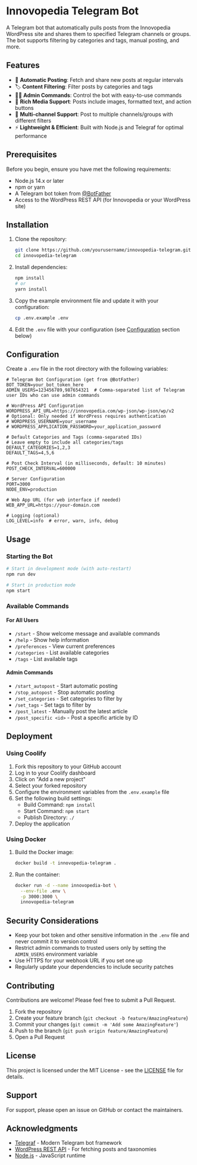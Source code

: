 # Innovopedia Telegram Bot

A Telegram bot that automatically pulls posts from the Innovopedia WordPress site and shares them to specified Telegram channels or groups. The bot supports filtering by categories and tags, manual posting, and more.

## Features

- 🚀 **Automatic Posting**: Fetch and share new posts at regular intervals
- 🏷️ **Content Filtering**: Filter posts by categories and tags
- 👨‍💻 **Admin Commands**: Control the bot with easy-to-use commands
- 📱 **Rich Media Support**: Posts include images, formatted text, and action buttons
- 🔄 **Multi-channel Support**: Post to multiple channels/groups with different filters
- ⚡ **Lightweight & Efficient**: Built with Node.js and Telegraf for optimal performance

## Prerequisites

Before you begin, ensure you have met the following requirements:

- Node.js 14.x or later
- npm or yarn
- A Telegram bot token from [@BotFather](https://t.me/botfather)
- Access to the WordPress REST API (for Innovopedia or your WordPress site)

## Installation

1. Clone the repository:
   ```bash
   git clone https://github.com/yourusername/innovopedia-telegram.git
   cd innovopedia-telegram
   ```

2. Install dependencies:
   ```bash
   npm install
   # or
   yarn install
   ```

3. Copy the example environment file and update it with your configuration:
   ```bash
   cp .env.example .env
   ```

4. Edit the `.env` file with your configuration (see [Configuration](#configuration) section below)

## Configuration

Create a `.env` file in the root directory with the following variables:

```env
# Telegram Bot Configuration (get from @BotFather)
BOT_TOKEN=your_bot_token_here
ADMIN_USERS=123456789,987654321  # Comma-separated list of Telegram user IDs who can use admin commands

# WordPress API Configuration
WORDPRESS_API_URL=https://innovopedia.com/wp-json/wp-json/wp/v2
# Optional: Only needed if WordPress requires authentication
# WORDPRESS_USERNAME=your_username
# WORDPRESS_APPLICATION_PASSWORD=your_application_password

# Default Categories and Tags (comma-separated IDs)
# Leave empty to include all categories/tags
DEFAULT_CATEGORIES=1,2,3
DEFAULT_TAGS=4,5,6

# Post Check Interval (in milliseconds, default: 10 minutes)
POST_CHECK_INTERVAL=600000

# Server Configuration
PORT=3000
NODE_ENV=production

# Web App URL (for web interface if needed)
WEB_APP_URL=https://your-domain.com

# Logging (optional)
LOG_LEVEL=info  # error, warn, info, debug
```

## Usage

### Starting the Bot

```bash
# Start in development mode (with auto-restart)
npm run dev

# Start in production mode
npm start
```

### Available Commands

#### For All Users
- `/start` - Show welcome message and available commands
- `/help` - Show help information
- `/preferences` - View current preferences
- `/categories` - List available categories
- `/tags` - List available tags

#### Admin Commands
- `/start_autopost` - Start automatic posting
- `/stop_autopost` - Stop automatic posting
- `/set_categories` - Set categories to filter by
- `/set_tags` - Set tags to filter by
- `/post_latest` - Manually post the latest article
- `/post_specific <id>` - Post a specific article by ID

## Deployment

### Using Coolify

1. Fork this repository to your GitHub account
2. Log in to your Coolify dashboard
3. Click on "Add a new project"
4. Select your forked repository
5. Configure the environment variables from the `.env.example` file
6. Set the following build settings:
   - Build Command: `npm install`
   - Start Command: `npm start`
   - Publish Directory: `./`
7. Deploy the application

### Using Docker

1. Build the Docker image:
   ```bash
   docker build -t innovopedia-telegram .
   ```

2. Run the container:
   ```bash
   docker run -d --name innovopedia-bot \
     --env-file .env \
     -p 3000:3000 \
     innovopedia-telegram
   ```

## Security Considerations

- Keep your bot token and other sensitive information in the `.env` file and never commit it to version control
- Restrict admin commands to trusted users only by setting the `ADMIN_USERS` environment variable
- Use HTTPS for your webhook URL if you set one up
- Regularly update your dependencies to include security patches

## Contributing

Contributions are welcome! Please feel free to submit a Pull Request.

1. Fork the repository
2. Create your feature branch (`git checkout -b feature/AmazingFeature`)
3. Commit your changes (`git commit -m 'Add some AmazingFeature'`)
4. Push to the branch (`git push origin feature/AmazingFeature`)
5. Open a Pull Request

## License

This project is licensed under the MIT License - see the [LICENSE](LICENSE) file for details.

## Support

For support, please open an issue on GitHub or contact the maintainers.

## Acknowledgments

- [Telegraf](https://telegraf.js.org/) - Modern Telegram bot framework
- [WordPress REST API](https://developer.wordpress.org/rest-api/) - For fetching posts and taxonomies
- [Node.js](https://nodejs.org/) - JavaScript runtime